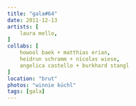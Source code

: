 ```yaml
---
title: "gala#64"
date: 2011-12-13
artists: [
    laura mello,
]
collabs: [
    howool baek + matthias erian,
    heidrun schramm + nicolas wiese,
    angelica castello + burkhard stangl
]
location: "brut"
photos: "winnie küchl"
tags: [gala]
---
```

